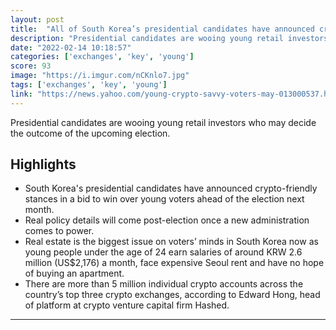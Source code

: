 ```yaml
---
layout: post
title:  "All of South Korea’s presidential candidates have announced crypto-friendly stances in a bid to win over young voters ahead of the election next month"
description: "Presidential candidates are wooing young retail investors who may decide the outcome of the upcoming election."
date: "2022-02-14 10:18:57"
categories: ['exchanges', 'key', 'young']
score: 93
image: "https://i.imgur.com/nCKnlo7.jpg"
tags: ['exchanges', 'key', 'young']
link: "https://news.yahoo.com/young-crypto-savvy-voters-may-013000537.html"
---
```


Presidential candidates are wooing young retail investors who may decide the outcome of the upcoming election.

## Highlights

- South Korea's presidential candidates have announced crypto-friendly stances in a bid to win over young voters ahead of the election next month.
- Real policy details will come post-election once a new administration comes to power.
- Real estate is the biggest issue on voters’ minds in South Korea now as young people under the age of 24 earn salaries of around KRW 2.6 million (US$2,176) a month, face expensive Seoul rent and have no hope of buying an apartment.
- There are more than 5 million individual crypto accounts across the country’s top three crypto exchanges, according to Edward Hong, head of platform at crypto venture capital firm Hashed.

---
